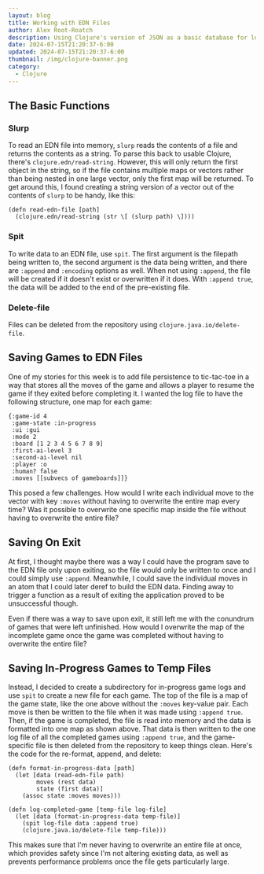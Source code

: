 ```yaml
---
layout: blog
title: Working with EDN Files
author: Alex Root-Roatch
description: Using Clojure's version of JSON as a basic database for logging tic-tac-toe games
date: 2024-07-15T21:20:37-6:00
updated: 2024-07-15T21:20:37-6:00
thumbnail: /img/clojure-banner.png
category: 
  - Clojure
---
```


## The Basic Functions

### Slurp

To read an EDN file into memory, `slurp` reads the contents of a file and returns the contents as a string. To parse this back to usable Clojure, there's `clojure.edn/read-string`. However, this will only return the first object in the string, so if the file contains multiple maps or vectors rather than being nested in one large vector, only the first map will be returned. To get around this, I found creating a string version of a vector out of the contents of `slurp` to be handy, like this: 

```
(defn read-edn-file [path]
  (clojure.edn/read-string (str \[ (slurp path) \])))
```

### Spit

To write data to an EDN file, use `spit`. The first argument is the filepath being written to, the second argument is the data being written, and there are `:append` and `:encoding` options as well. When not using `:append`, the file will be created if it doesn't exist or overwritten if it does. With `:append true`, the data will be added to the end of the pre-existing file. 

### Delete-file

Files can be deleted from the repository using `clojure.java.io/delete-file`. 

## Saving Games to EDN Files

One of my stories for this week is to add file persistence to tic-tac-toe in a way that stores all the moves of the game and allows a player to resume the game if they exited before completing it. I wanted the log file to have the following structure, one map for each game:

```
{:game-id 4
 :game-state :in-progress
 :ui :gui
 :mode 2
 :board [1 2 3 4 5 6 7 8 9]
 :first-ai-level 3
 :second-ai-level nil
 :player :o
 :human? false
 :moves [[subvecs of gameboards]]}
```

This posed a few challenges. How would I write each individual move to the vector with key `:moves` without having to overwrite the entire map every time? Was it possible to overwrite one specific map inside the file without having to overwrite the entire file? 

## Saving On Exit

At first, I thought maybe there was a way I could have the program save to the EDN file only upon exiting, so the file would only be written to once and I could simply use `:append`. Meanwhile, I could save the individual moves in an atom that I could later deref to build the EDN data. Finding away to trigger a function as a result of exiting the application proved to be unsuccessful though. 

Even if there was a way to save upon exit, it still left me with the conundrum of games that were left unfinished. How would I overwrite the map of the incomplete game once the game was completed without having to overwrite the entire file?

## Saving In-Progress Games to Temp Files

Instead, I decided to create a subdirectory for in-progress game logs and use `spit` to create a new file for each game. The top of the file is a map of the game state, like the one above without the `:moves` key-value pair. Each move is then be written to the file when it was made using `:append true`. Then, if the game is completed, the file is read into memory and the data is formatted into one map as shown above. That data is then written to the one log file of all the completed games using `:append true`, and the game-specific file is then deleted from the repository to keep things clean. Here's the code for the re-format, append, and delete:

```
(defn format-in-progress-data [path]
  (let [data (read-edn-file path)
        moves (rest data)
        state (first data)]
    (assoc state :moves moves)))

(defn log-completed-game [temp-file log-file]
  (let [data (format-in-progress-data temp-file)]
    (spit log-file data :append true)
    (clojure.java.io/delete-file temp-file)))
```

This makes sure that I'm never having to overwrite an entire file at once, which provides safety since I'm not altering existing data, as well as prevents performance problems once the file gets particularly large.